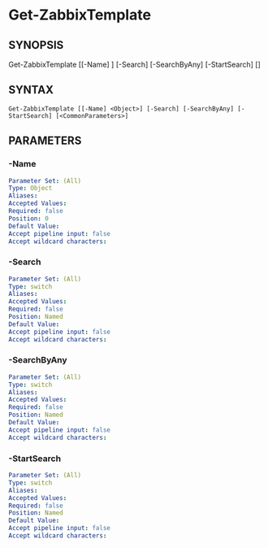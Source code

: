 ﻿---
external help file: PowerZabbix-help.xml
schema: 2.0.0
---

# Get-ZabbixTemplate

## SYNOPSIS <!--!= @#Synop !-->

Get-ZabbixTemplate [[-Name] <Object>] [-Search] [-SearchByAny] [-StartSearch] [<CommonParameters>]


## SYNTAX <!--!= @#Syntax !-->

```
Get-ZabbixTemplate [[-Name] <Object>] [-Search] [-SearchByAny] [-StartSearch] [<CommonParameters>]
```

## PARAMETERS <!--!= @#Params !-->

### -Name

```yml
Parameter Set: (All)
Type: Object
Aliases: 
Accepted Values: 
Required: false
Position: 0
Default Value: 
Accept pipeline input: false
Accept wildcard characters: 
```

### -Search

```yml
Parameter Set: (All)
Type: switch
Aliases: 
Accepted Values: 
Required: false
Position: Named
Default Value: 
Accept pipeline input: false
Accept wildcard characters: 
```

### -SearchByAny

```yml
Parameter Set: (All)
Type: switch
Aliases: 
Accepted Values: 
Required: false
Position: Named
Default Value: 
Accept pipeline input: false
Accept wildcard characters: 
```

### -StartSearch

```yml
Parameter Set: (All)
Type: switch
Aliases: 
Accepted Values: 
Required: false
Position: Named
Default Value: 
Accept pipeline input: false
Accept wildcard characters: 
```